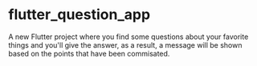 # flutter_question_app 

A new Flutter project where you find some questions about your favorite things and you'll give the answer, as a result, a message will be shown based on the points that have been commisated.


